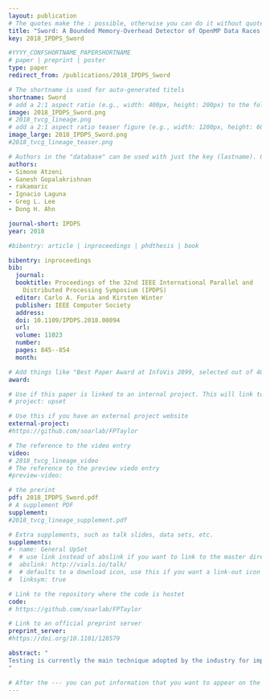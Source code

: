 ```yaml
---
layout: publication
# The quotes make the : possible, otherwise you can do it without quotes
title: "Sword: A Bounded Memory-Overhead Detector of OpenMP Data Races in Production Runs"
key: 2018_IPDPS_Sword

#YYYY_CONFSHORTNAME_PAPERSHORTNAME
# paper | preprint | poster
type: paper
redirect_from: /publications/2018_IPDPS_Sword

# The shortname is used for auto-generated titels
shortname: Sword
# add a 2:1 aspect ratio (e.g., width: 400px, height: 200px) to the folder /assets/images/papers/
image: 2018_IPDPS_Sword.png
# 2018_tvcg_lineage.png
# add a 2:1 aspect ratio teaser figure (e.g., width: 1200px, height: 600px) to the folder /assets/images/papers/
image_large: 2018_IPDPS_Sword.png
#2018_tvcg_lineage_teaser.png

# Authors in the "database" can be used with just the key (lastname). Others can be written properly.
authors:
- Simone Atzeni
- Ganesh Gopalakrishnan
- rakamaric
- Ignacio Laguna
- Greg L. Lee
- Dong H. Ahn

journal-short: IPDPS
year: 2018

#bibentry: article | inproceedings | phdthesis | book

bibentry: inproceedings
bib:
  journal:
  booktitle: Proceedings of the 32nd IEEE International Parallel and
    Distributed Processing Symposium (IPDPS)
  editor: Carlo A. Furia and Kirsten Winter
  publisher: IEEE Computer Society
  address: 
  doi: 10.1109/IPDPS.2018.00094
  url: 
  volume: 11023
  number: 
  pages: 845--854
  month: 

# Add things like "Best Paper Award at InfoVis 2099, selected out of 4000 submissions"
award:

# Use if this paper is linked to an internal project. This will link to the project site
# project: upset

# Use this if you have an external project website
external-project:
#https://github.com/soarlab/FPTaylor

# The reference to the video entry
video:
# 2018_tvcg_lineage_video
# The reference to the preview viedo entry
#preview-video:

# the prerint
pdf: 2018_IPDPS_Sword.pdf
# A supplement PDF
supplement: 
#2018_tvcg_lineage_supplement.pdf

# Extra supplements, such as talk slides, data sets, etc.
supplements:
#- name: General UpSet
#  # use link instead of abslink if you want to link to the master directory
#  abslink: http://vials.io/talk/
#  # defaults to a download icon, use this if you want a link-out icon
#  linksym: true

# Link to the repository where the code is hostet
code:
# https://github.com/soarlab/FPTaylor

# Link to an official preprint server
preprint_server: 
#https://doi.org/10.1101/128579

abstract: "
Testing is currently the main technique adopted by the industry for improving the quality, reliability, and security of software. In order to lower the cost of manual testing, automatic testing techniques have been devised, such as random and symbolic testing, with their respective trade-offs. For example, random testing excels at fast global exploration of software, while it plateaus when faced with hard-to-hit numerically-intensive execution paths. On the other hand, symbolic testing excels at exploring such paths, while it struggles when faced with complex heap class structures. In this paper, we describe an approach for automatic unit testing of object-oriented software that integrates the two techniques. We leverage feedback-directed unit testing to generate meaningful sequences of constructor+method invocations that create rich heap structures, and we in turn further explore these sequences using dynamic symbolic execution. We implement this approach in a tool called JDoop, which we augment with several parameters for fine-tuning its heuristics; such “knobs” allow for a detailed exploration of the various trade-offs that the proposed integration offers.
"

# After the --- you can put information that you want to appear on the website using markdown formatting or HTML. A good example are acknowledgements, extra references, an erratum, etc.
---
```

